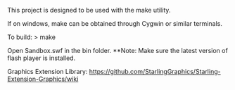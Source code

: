 This project is designed to be used with the make utility.

If on windows, make can be obtained through Cygwin or similar terminals.

To build:
	> make

Open Sandbox.swf in the bin folder.
**Note: Make sure the latest version of flash player is installed.

Graphics Extension Library:
	https://github.com/StarlingGraphics/Starling-Extension-Graphics/wiki
